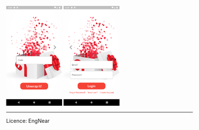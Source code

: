 

<img src="https://github.com/sadilak85/unWrapp/blob/main/git_pics/Page1.png" width="30%">           <img src="https://github.com/sadilak85/unWrapp/blob/main/git_pics/Page2.png" width="30%">

----------------------

Licence: EngNear
